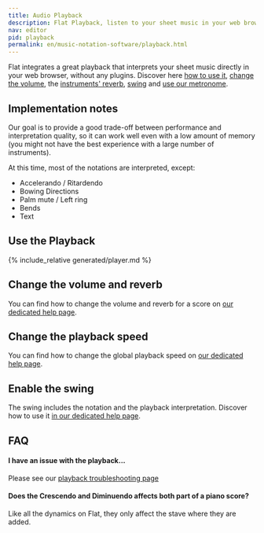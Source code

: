 ```yaml
---
title: Audio Playback
description: Flat Playback, listen to your sheet music in your web browser with Flat. Discover the different settings available in our Audio Playback.
nav: editor
pid: playback
permalink: en/music-notation-software/playback.html
---
```


Flat integrates a great playback that interprets your sheet music directly in your web browser, without any plugins. Discover here [how to use it](#use-the-playback), [change the volume](#change-the-volume), the [instruments' reverb](#customize-the-instruments-reverb), [swing](#enable-the-swing) and [use our metronome](/help/en/music-notation-software/metronome.html).

## Implementation notes

Our goal is to provide a good trade-off between performance and interpretation quality, so it can work well even with a low amount of memory (you might not have the best experience with a large number of instruments).

At this time, most of the notations are interpreted, except:

* Accelerando / Ritardendo
* Bowing Directions
* Palm mute / Left ring
* Bends
* Text

## Use the Playback

{% include_relative generated/player.md %}

## Change the volume and reverb

You can find how to change the volume and reverb for a score on [our dedicated help page](/help/en/music-notation-software/audio-settings.html).

## Change the playback speed

You can find how to change the global playback speed on [our dedicated help page](/help/en/music-notation-software/playback-speed.html).

## Enable the swing

The swing includes the notation and the playback interpretation. Discover how to use it [in our dedicated help page](/help/en/music-notation-software/swing.html).

## FAQ

#### I have an issue with the playback...

Please see our [playback troubleshooting page](/help/en/music-notation-software/playback-troubleshooting.html)

#### Does the Crescendo and Diminuendo affects both part of a piano score?

Like all the dynamics on Flat, they only affect the stave where they are added.